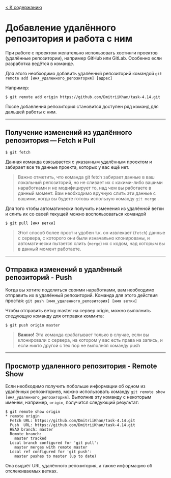 [< К содержанию](./../readme.md)

# Добавление удалённого репозитория и работа с ним

При работе с проектом желательно использовать хостинги проектов (удалённые репозитории), например GitHub или GitLab. Особенно если разработка ведётся в команде.

Для этого необходимо добавить удалённый репозиторий командой `git remote add [имя_удаленного_репозитория] [адрес]`

Например:

```bash=
$ git remote add origin https://github.com/DmitriiKhan/task-4.14.git
```

После добавления репозитория становится доступен ряд команд для дальшей работы с ним.

---

## Получение изменений из удалённого репозитория — **Fetch и Pull**

```bash=
$ git fetch
```

Данная команда связывается с указанным удалённым проектом и забирает все те данные проекта, которых у вас ещё нет.
>Важно отметить, что команда git fetch забирает данные в ваш локальный репозиторий, но не сливает их с какими-либо вашими наработками и не модифицирует то, над чем вы работаете в данный момент. Вам необходимо вручную слить эти данные с вашими, когда вы будете готовы использую команду `git merge` .

Для того чтобы автоматически получить изменения из удалённой ветки и слить их со своей текущей можно воспользоваться командой

```bash=
$ git pull [имя ветки]
```

>Этот способ более прост и удобен т.к. он извлекает (`fetch`) данные с сервера, с которого они были изначально клонированы, и автоматически пытается слить (`merge`) их с кодом, над которым вы в данный момент работаете.

---

## Отправка изменений в удалённый репозиторий - **Push**

Когда вы хотите поделиться своими наработками, вам необходимо отправить их в удалённый репозиторий. Команда для этого действия простая: `git push [имя_удаленного_репозитория] [имя ветки]`

Чтобы отправить ветку master на сервер origin, можно выполнить следующую команду для отправки коммита:

```bash=
$ git push origin master
```

> **Важно!** Эта команда срабатывает только в случае, если вы клонировали с сервера, на котором у вас есть права на запись, и если никто другой с тех пор не выполнял команду push

---

## Просмотр удаленного репозитория - **Remote Show**

Если необходимо получить побольше информации об одном из удалённых репозиториев, можно использовать команду `git remote show [имя_удаленного_репозитория]`. Выполнив эту команду с некоторым именем, например, `origin`, получится следующий результат:

```bash=
$ git remote show origin
* remote origin
  Fetch URL: https://github.com/DmitriiKhan/task-4.14.git
  Push  URL: https://github.com/DmitriiKhan/task-4.14.git
  HEAD branch: master
  Remote branch:
    master tracked
  Local branch configured for 'git pull':
    master merges with remote master
  Local ref configured for 'git push':
    master pushes to master (up to date)
```

Она выдаёт URL удалённого репозитория, а также информацию об отслеживаемых ветках.
